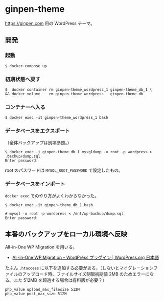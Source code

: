 # ginpen-theme

https://ginpen.com 用の WordPress テーマ。

## 開発

### 起動

```console
$ docker-compose up
```

### 初期状態へ戻す

```console
$  docker container rm ginpen-theme_wordpress_1 ginpen-theme_db_1 \
&& docker volume    rm ginpen-theme_wordpress   ginpen-theme_db
```

### コンテナーへ入る

```console
$ docker exec -it ginpen-theme_wordpress_1 bash
```

### データベースをエクスポート

（全体バックアップは別項参照。）

```console
$ docker exec -i ginpen-theme_db_1 mysqldump -u root -p wordpress > .backup/dump.sql
Enter password:
```

root のパスワードは `MYSQL_ROOT_PASSWORD` で設定したもの。

### データベースをインポート

`docker exec` でのやり方がよくわからなかった。

```console
$ docker exec -it ginpen-theme_db_1 bash
```

```console
# mysql -u root -p wordpress < /mnt/wp-backup/dump.sql
Enter password:
```

## 本番のバックアップをローカル環境へ反映

All-in-One WP Migration を用いる。

- [All-in-One WP Migration – WordPress プラグイン | WordPress.org 日本語](https://ja.wordpress.org/plugins/all-in-one-wp-migration/)

たぶん `.htaccess` に以下を追加する必要がある。（しないとマイグレーションファイルのアップロード時、ファイルサイズ制限初期値 2MB のためエラーになる。また 512MB を超過する場合は有料版が必要？）

```
php_value upload_max_filesize 512M
php_value post_max_size 512M
```
